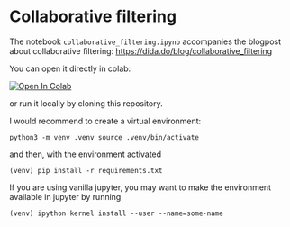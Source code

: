 # Collaborative filtering

The notebook `collaborative_filtering.ipynb` accompanies the blogpost about collaborative filtering: https://dida.do/blog/collaborative_filtering

You can open it directly in colab:

<a href="https://colab.research.google.com/github/k-mundinger/public/blob/master/collaborative_filtering/collaborative_filtering.ipynb" target="_parent"><img src="https://colab.research.google.com/assets/colab-badge.svg" alt="Open In Colab"/></a>

or run it locally by cloning this repository.

I would recommend to create a virtual environment:

`python3 -m venv .venv
source .venv/bin/activate`

and then, with the environment activated

`(venv) pip install -r requirements.txt`

If you are using vanilla jupyter, you may want to make the environment available in jupyter by running

`(venv) ipython kernel install --user --name=some-name`